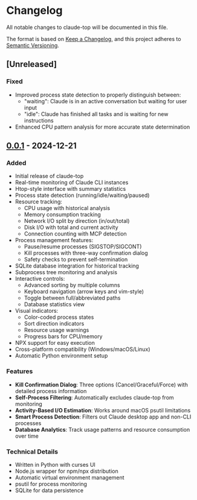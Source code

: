 # Changelog

All notable changes to claude-top will be documented in this file.

The format is based on [Keep a Changelog](https://keepachangelog.com/en/1.0.0/),
and this project adheres to [Semantic Versioning](https://semver.org/spec/v2.0.0.html).

## [Unreleased]

### Fixed
- Improved process state detection to properly distinguish between:
  - "waiting": Claude is in an active conversation but waiting for user input
  - "idle": Claude has finished all tasks and is waiting for new instructions
- Enhanced CPU pattern analysis for more accurate state determination

## [0.0.1] - 2024-12-21

### Added
- Initial release of claude-top
- Real-time monitoring of Claude CLI instances
- Htop-style interface with summary statistics
- Process state detection (running/idle/waiting/paused)
- Resource tracking:
  - CPU usage with historical analysis
  - Memory consumption tracking
  - Network I/O split by direction (in/out/total)
  - Disk I/O with total and current activity
  - Connection counting with MCP detection
- Process management features:
  - Pause/resume processes (SIGSTOP/SIGCONT)
  - Kill processes with three-way confirmation dialog
  - Safety checks to prevent self-termination
- SQLite database integration for historical tracking
- Subprocess tree monitoring and analysis
- Interactive controls:
  - Advanced sorting by multiple columns
  - Keyboard navigation (arrow keys and vim-style)
  - Toggle between full/abbreviated paths
  - Database statistics view
- Visual indicators:
  - Color-coded process states
  - Sort direction indicators
  - Resource usage warnings
  - Progress bars for CPU/memory
- NPX support for easy execution
- Cross-platform compatibility (Windows/macOS/Linux)
- Automatic Python environment setup

### Features
- **Kill Confirmation Dialog**: Three options (Cancel/Graceful/Force) with detailed process information
- **Self-Process Filtering**: Automatically excludes claude-top from monitoring
- **Activity-Based I/O Estimation**: Works around macOS psutil limitations
- **Smart Process Detection**: Filters out Claude desktop app and non-CLI processes
- **Database Analytics**: Track usage patterns and resource consumption over time

### Technical Details
- Written in Python with curses UI
- Node.js wrapper for npm/npx distribution
- Automatic virtual environment management
- psutil for process monitoring
- SQLite for data persistence

[0.0.1]: https://github.com/mcappelloni/claude-top/releases/tag/v0.0.1